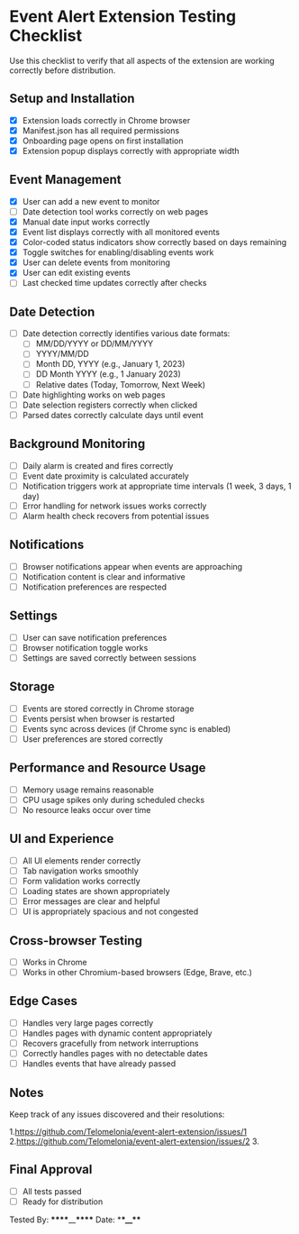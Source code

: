 # Event Alert Extension Testing Checklist

Use this checklist to verify that all aspects of the extension are working correctly before distribution.

## Setup and Installation

- [x] Extension loads correctly in Chrome browser
- [x] Manifest.json has all required permissions
- [x] Onboarding page opens on first installation
- [x] Extension popup displays correctly with appropriate width

## Event Management

- [x] User can add a new event to monitor
- [ ] Date detection tool works correctly on web pages
- [x] Manual date input works correctly
- [x] Event list displays correctly with all monitored events
- [x] Color-coded status indicators show correctly based on days remaining
- [x] Toggle switches for enabling/disabling events work
- [x] User can delete events from monitoring
- [x] User can edit existing events
- [ ] Last checked time updates correctly after checks

## Date Detection

- [ ] Date detection correctly identifies various date formats:
  - [ ] MM/DD/YYYY or DD/MM/YYYY
  - [ ] YYYY/MM/DD
  - [ ] Month DD, YYYY (e.g., January 1, 2023)
  - [ ] DD Month YYYY (e.g., 1 January 2023)
  - [ ] Relative dates (Today, Tomorrow, Next Week)
- [ ] Date highlighting works on web pages
- [ ] Date selection registers correctly when clicked
- [ ] Parsed dates correctly calculate days until event

## Background Monitoring

- [ ] Daily alarm is created and fires correctly
- [ ] Event date proximity is calculated accurately
- [ ] Notification triggers work at appropriate time intervals (1 week, 3 days, 1 day)
- [ ] Error handling for network issues works correctly
- [ ] Alarm health check recovers from potential issues

## Notifications

- [ ] Browser notifications appear when events are approaching
- [ ] Notification content is clear and informative
- [ ] Notification preferences are respected

## Settings

- [ ] User can save notification preferences
- [ ] Browser notification toggle works
- [ ] Settings are saved correctly between sessions

## Storage

- [ ] Events are stored correctly in Chrome storage
- [ ] Events persist when browser is restarted
- [ ] Events sync across devices (if Chrome sync is enabled)
- [ ] User preferences are stored correctly

## Performance and Resource Usage

- [ ] Memory usage remains reasonable
- [ ] CPU usage spikes only during scheduled checks
- [ ] No resource leaks occur over time

## UI and Experience

- [ ] All UI elements render correctly
- [ ] Tab navigation works smoothly
- [ ] Form validation works correctly
- [ ] Loading states are shown appropriately
- [ ] Error messages are clear and helpful
- [ ] UI is appropriately spacious and not congested

## Cross-browser Testing

- [ ] Works in Chrome
- [ ] Works in other Chromium-based browsers (Edge, Brave, etc.)

## Edge Cases

- [ ] Handles very large pages correctly
- [ ] Handles pages with dynamic content appropriately
- [ ] Recovers gracefully from network interruptions
- [ ] Correctly handles pages with no detectable dates
- [ ] Handles events that have already passed

## Notes

Keep track of any issues discovered and their resolutions:

1.https://github.com/Telomelonia/event-alert-extension/issues/1 2.https://github.com/Telomelonia/event-alert-extension/issues/2 3.

## Final Approval

- [ ] All tests passed
- [ ] Ready for distribution

Tested By: **\*\*\*\***\_\_**\*\*\*\*** Date: \***\*\_\_\*\***
